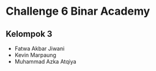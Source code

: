 # Challenge 6 Binar Academy

## Kelompok 3

- Fatwa Akbar Jiwani
- Kevin Marpaung
- Muhammad Azka Atqiya
